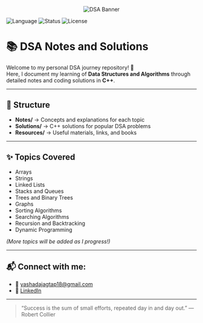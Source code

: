 <p align="center">
  <img src="https://github.com/AbhishekDoshi26/AbhishekDoshi26/blob/main/assets/dsa.png?raw=true" alt="DSA Banner" />
</p>

![Language](https://img.shields.io/badge/Language-C++-blue?style=for-the-badge&logo=c%2B%2B)
![Status](https://img.shields.io/badge/Status-Active-brightgreen?style=for-the-badge)
![License](https://img.shields.io/badge/License-MIT-yellow.svg?style=for-the-badge)



# 📚 DSA Notes and Solutions

Welcome to my personal DSA journey repository! 🚀  
Here, I document my learning of **Data Structures and Algorithms** through detailed notes and coding solutions in **C++**.

---

## 📂 Structure

- **Notes/** → Concepts and explanations for each topic
- **Solutions/** → C++ solutions for popular DSA problems
- **Resources/** → Useful materials, links, and books

---

## ✨ Topics Covered

- Arrays
- Strings
- Linked Lists
- Stacks and Queues
- Trees and Binary Trees
- Graphs
- Sorting Algorithms
- Searching Algorithms
- Recursion and Backtracking
- Dynamic Programming

_(More topics will be added as I progress!)_

---

## 📬 Connect with me:

- 📧 [yashadajagtap18@gmail.com](mailto:yashadajagtap18@gmail.com)
- 🔗 [LinkedIn](https://www.linkedin.com/in/yashadajagtap)

---

> “Success is the sum of small efforts, repeated day in and day out.” — Robert Collier

